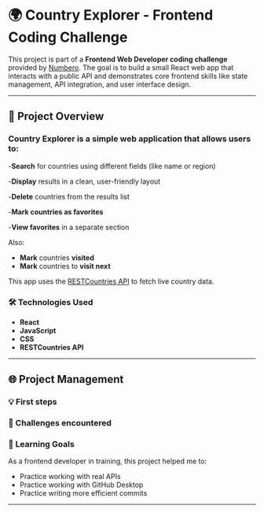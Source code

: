 # 🌍 Country Explorer - Frontend Coding Challenge

This project is part of a **Frontend Web Developer coding challenge** provided by [Numbero](https://www.numbero.de/). The goal is to build a small React web app that interacts with a public API and demonstrates core frontend skills like state management, API integration, and user interface design.

---
<!-- Este bloque aún no está terminado. 

//## 🔧 How to access it

//- To run it locally ...

//- To run it remotely ...

//## 🌐 Live Demo

...

## 📁 Project Structure

...

---
-->

## 🚀 Project Overview

### **Country Explorer** is a simple web application that allows users to:

-**Search** for countries using different fields (like name or region) 

-**Display** results in a clean, user-friendly layout 

-**Delete** countries from the results list 

-**Mark countries as favorites** 

-**View favorites** in a separate section

Also:

- **Mark** countries **visited**
- **Mark** countries to **visit next**

This app uses the [RESTCountries API](https://restcountries.com/) to fetch live country data.

### 🛠️ Technologies Used

- **React**
- **JavaScript**
- **CSS**
- **RESTCountries API**
<!-- - **Netlify** for deployment -->

---

## 🌐 Project Management

### 💡 First steps

### 🧠 Challenges encountered

### 🎯 Learning Goals

As a frontend developer in training, this project helped me to:

- Practice working with real APIs
- Practice working with GitHub Desktop
- Practice writing more efficient commits

---
